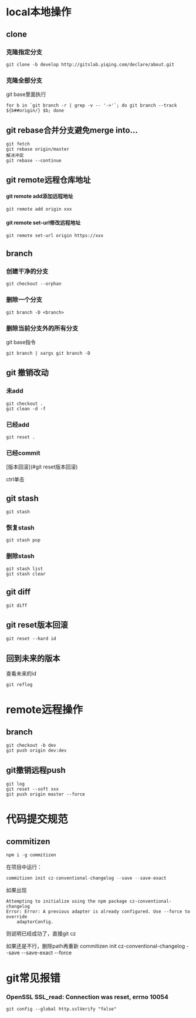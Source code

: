 # local本地操作

## clone

### 克隆指定分支

```
git clone -b develop http://gitslab.yiqing.com/declare/about.git
```



### 克隆全部分支

git base里面执行

```shell
for b in `git branch -r | grep -v -- '->'`; do git branch --track ${b##origin/} $b; done
```



## git rebase合并分支避免merge into...

```
git fetch
git rebase origin/master
解决冲突
git rebase --continue
```



## git remote远程仓库地址

#### git remote add添加远程地址

```
git remote add origin xxx
```

#### git remote set-url修改远程地址

```
git remote set-url origin https://xxx
```



## branch

### 创建干净的分支

```
git checkout --orphan
```



### 删除一个分支

```
git branch -D <branch>
```



### 删除当前分支外的所有分支

git base指令

```
git branch | xargs git branch -D
```



## git 撤销改动

### 未add

```
git checkout . 
git clean -d -f
```

### 已经add

```
git reset .
```

### 已经commit

[版本回滚](#git reset版本回滚)

ctrl单击



## git stash

```
git stash
```



### 恢复stash

```
git stash pop
```



### 删除stash

```shell
git stash list
git stash clear
```



## git diff

```shell
git diff
```



## git reset版本回滚

```
git reset --hard id
```



## 回到未来的版本

查看未来的id

```
git reflog
```



# remote远程操作

## branch

```shell
git checkout -b dev
git push origin dev:dev
```



## git撤销远程push

```
git log
git reset --soft xxx
git push origin master --force
```





# 代码提交规范

## commitizen

```javascript
npm i -g commitizen
```

在项目中运行：

```javascript
commitizen init cz-conventional-changelog --save --save-exact
```

如果出现

```shell
Attempting to initialize using the npm package cz-conventional-changelog
Error: Error: A previous adapter is already configured. Use --force to override
    adapterConfig.
```

则说明已经成功了，直接git cz

如果还是不行，删除path再重新
commitizen init cz-conventional-changelog --save --save-exact --force


# git常见报错

### OpenSSL SSL_read: Connection was reset, errno 10054

```
git config --global http.sslVerify "false"
```

